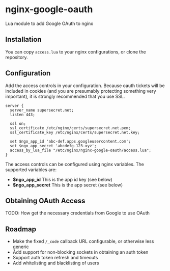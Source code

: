 nginx-google-oauth
==================

Lua module to add Google OAuth to nginx

## Installation

You can copy `access.lua` to your nginx configurations, or clone the
repository.

## Configuration

Add the access controls in your configuration. Because oauth tickets will be
included in cookies (and you are presumably protecting something very 
important), it is strongly recommended that you use SSL.

```
server {
  server_name supersecret.net;
  listen 443;

  ssl on;
  ssl_certificate /etc/nginx/certs/supersecret.net.pem;
  ssl_certificate_key /etc/nginx/certs/supersecret.net.key;

  set $ngo_app_id 'abc-def.apps.googleusercontent.com';
  set $ngo_app_secret 'abcdefg-123-xyz';
  access_by_lua_file "/etc/nginx/nginx-google-oauth/access.lua";
}

```

The access controls can be configured using nginx variables. The supported
variables are:

- **$ngo_app_id** This is the app id key (see below)
- **$ngo_app_secret** This is the app secret (see below)

## Obtaining OAuth Access

TODO: How get the necessary credentials from Google to use OAuth

## Roadmap

- Make the fixed `/_code` callback URL configurable, or otherwise less generic
- Add support for non-blocking sockets in obtaining an auth token
- Support auth token refresh and timeouts
- Add whitelisting and blacklisting of users 
